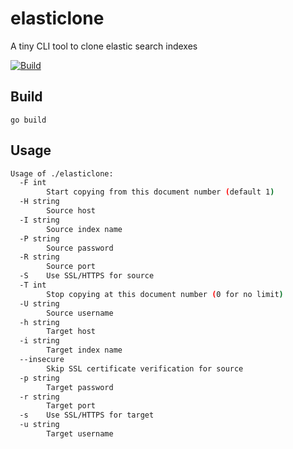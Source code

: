 # elasticlone
A tiny CLI tool to clone elastic search  indexes

[![Build](https://github.com/MedUnes/elasticlone/actions/workflows/build.yml/badge.svg)](https://github.com/MedUnes/elasticlone/actions/workflows/build.yml)
## Build
```bahs
go build
```
## Usage
```bash
Usage of ./elasticlone:
  -F int
        Start copying from this document number (default 1)
  -H string
        Source host
  -I string
        Source index name
  -P string
        Source password
  -R string
        Source port
  -S    Use SSL/HTTPS for source
  -T int
        Stop copying at this document number (0 for no limit)
  -U string
        Source username
  -h string
        Target host
  -i string
        Target index name
  --insecure
        Skip SSL certificate verification for source
  -p string
        Target password
  -r string
        Target port
  -s    Use SSL/HTTPS for target
  -u string
        Target username
```
